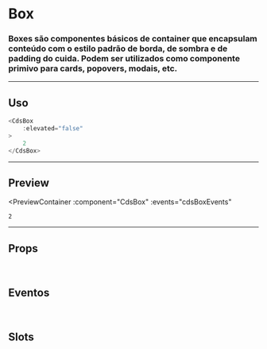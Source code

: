 # Box

### Boxes são componentes básicos de container que encapsulam conteúdo com o estilo padrão de borda, de sombra e de padding do cuida. Podem ser utilizados como componente primivo para cards, popovers, modais, etc.

---

## Uso

```js
<CdsBox
	:elevated="false"
>
	2
</CdsBox>
```

---

## Preview

<PreviewContainer
	:component="CdsBox"
	:events="cdsBoxEvents"
>
	2
</DemoContainer>

---

## Props

<APITable
	name="Box"
	section="props"
/>
<br />

## Eventos

<APITable
	name="Box"
	section="events"
/>
<br />

## Slots

<APITable
	name="Box"
	section="slots"
/>


<script setup>
import CdsBox from '@/components/Box.vue';

const cdsBoxEvents = [
	'boxClick'
];
</script>
